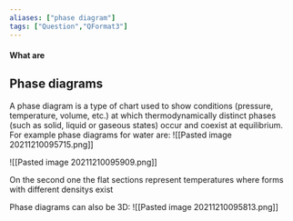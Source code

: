 ```yaml
---
aliases: ["phase diagram"]
tags: ["Question","QFormat3"]
---
```


#### What are
## Phase diagrams
A phase diagram is a type of chart used to show conditions (pressure, temperature, volume, etc.) at which thermodynamically distinct phases (such as solid, liquid or gaseous states) occur and coexist at equilibrium. For example phase diagrams for water are:
![[Pasted image 20211210095715.png]]

![[Pasted image 20211210095909.png]]

On the second one the flat sections represent temperatures where forms with different densitys exist

Phase diagrams can also be 3D:
![[Pasted image 20211210095813.png]]